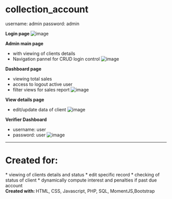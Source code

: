 # collection_account

username: admin
password: admin

<strong>Login page </strong>
![image](https://user-images.githubusercontent.com/89094409/183700665-cd3428ae-3138-4b4a-b269-9b0563accffe.png)


<strong>Admin main page</strong>
  - with viewing of clients details
  - Navigation pannel for CRUD login control
![image](https://user-images.githubusercontent.com/89094409/183700862-3ef41a3c-5cd5-4ea7-964c-8e5f29554c0c.png)


<strong>Dashboard page</strong>
  - viewing total sales
  - access to logout active user
  - filter views for sales report
![image](https://user-images.githubusercontent.com/89094409/183701394-2785d2ca-f55c-44d0-83b1-f7e126a0f859.png)


<strong>View details page</strong>
  - edit/update data of client
![image](https://user-images.githubusercontent.com/89094409/183701592-1803149b-d31c-4d96-b0d4-3cad4e7c91c7.png)


<strong> Verifier Dashboard </strong>
  - username: user
  - password: user
![image](https://user-images.githubusercontent.com/89094409/183702811-07a38084-a52c-4e36-b002-241657addc0d.png)



--------------------------------------
<h1>Created for:</h1>
  * viewing of clients details and status
  * edit specific record
  * checking of status of client
  * dynamically compute interest and penalties if past due account

<br>
<strong> Created with: </strong>
HTML, CSS, Javascript, PHP, SQL, MomentJS,Bootstrap
